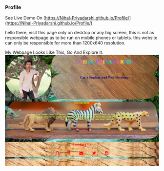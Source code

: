 
### Profile

See Live Demo On [https://Nihal-Priyadarshi.github.io/Profile/](https://Nihal-Priyadarshi.github.io/Profile/)

hello there,
visit this page only on desktop or any big screen, this is not as responsible webpage as to be run on mobile phones or tablets.
this website can only be responsible for more than 1200x640 resolution.

My Webpage Looks Like This, Go And Explore It.
![Screenshot](./Images/Webpage's_Screenshot.png "Screenshot")
